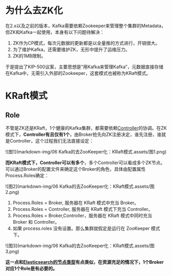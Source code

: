 # 为什么去ZK化

在2.x以及之前的版本，Kafka需要依赖Zookeeper来管理整个集群的Metadata，但ZK和Kafka一起使用，本身有以下问题待解决：

1. ZK作为CP模式，每次元数据的更新都是以全量推的方式进行，开销很大。
2. 为了维护Kafka，还需要维护ZK，无形中提升了运维压力。
3. ZK的1MB限制。

于是提出了KIP-500议案，主要思想是“用Kafka来管理Kafka”，元数据直接存储在Kafka中，无需引入外部的Zookeeper，这套模式也被称为KRaft模式。

# KRaft模式

## Role

不管是ZK还是KRaft，1个健康的Kafka集群，都需要依赖[Controller](https://github.com/9029HIME/Kafka_Learn/blob/master/src/mds/04%20KafkaBroker.md)的协调。在ZK模式下，**Controller有且仅有1个**，由Broker抢先向ZK注册决定，谁先注册，谁就是Controller，这个过程我们无法直接设定：

![图1](markdown-img/06 Kafka的去ZooKeeper化：KRaft模式.assets/图1.png)

**而KRaft模式下，Controller可以有多个**，多个Controller可以看成多个ZK节点。可以通过Broker的配置文件来确定这个Broker的角色，具体由配置属性Process.Roles确定：

![图2](markdown-img/06 Kafka的去ZooKeeper化：KRaft模式.assets/图2.png)

1. Process.Roles = Broker, 服务器在 KRaft 模式中充当 Broker。
2. Process.Roles = Controller, 服务器在 KRaft 模式下充当 Controller。
3. Process.Roles = Broker,Controller，服务器在 KRaft 模式中同时充当 Broker 和 Controller。
4. 如果 process.roles 没有设置。那么集群就假定是运行在 ZooKeeper 模式下。

![图3](markdown-img/06 Kafka的去ZooKeeper化：KRaft模式.assets/图3.png)

**这一点和[Elasticsearch的节点类型](https://github.com/9029HIME/es/blob/master/2022-ES-Relearn/04-%E8%8A%82%E7%82%B9%E7%B1%BB%E5%9E%8B.md)有点类似，在资源充足的情况下，1个Broker对应1个Role是有必要的。**
